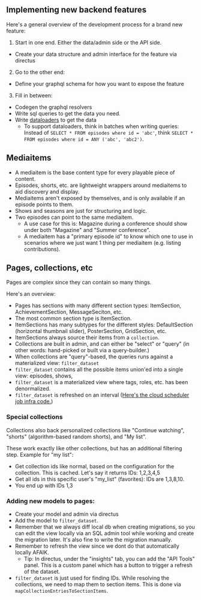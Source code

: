 
## Implementing new backend features

Here's a general overview of the development process for a brand new feature:

1. Start in one end. Either the data/admin side or the API side.

- Create your data structure and admin interface for the feature via directus

2. Go to the other end:

- Define your graphql schema for how you want to expose the feature

3. Fill in between:

- Codegen the graphql resolvers
- Write sql queries to get the data you need.
- Write [dataloaders]() to get the data
  - To support dataloaders, think in batches when writing queries: Instead of `SELECT * FROM episodes where id = 'abc'`, think `SELECT * FROM episodes where id = ANY ('abc', 'abc2')`.
  
## Mediaitems

- A mediaitem is the base content type for every playable piece of content.
- Episodes, shorts, etc. are lightweight wrappers around mediaitems to aid discovery and display.
- Mediaitems aren't exposed by themselves, and is only available if an episode points to them.
- Shows and seasons are just for structuring and logic.
- Two episodes can point to the same mediaitem.
  - A use case for this is: Magazine during a conference should show under both "Magazine" and "Summer conference".
  - A mediaitem has a "primary episode id" to know which one to use in scenarios where we just want 1 thing per mediaitem (e.g. listing contributions).

## Pages, collections, etc

Pages are complex since they can contain so many things.

Here's an overview:

- Pages has sections with many different section types: ItemSection, AchievementSection, MessageSeciton, etc.
- The most common section type is ItemSection.
- ItemSections has many subtypes for the different styles: DefaultSection (horizontal thumbnail slider), PosterSection, GridSection, etc.
- ItemSections always source their items from a `collection`.
- Collections are built in admin, and can either be "select" or "query" (in other words: hand-picked or built via a query-builder.)
- When collections are "query"-based, the queries runs against a materialized view: `filter_dataset`
- `filter_dataset` contains all the possible items union'ed into a single view: episodes, shows,
- `filter_dataset` is a materialized view where tags, roles, etc. has been denormalized.
- `filter_dataset` is refreshed on an interval ([Here's the cloud scheduler job infra code.](https://github.com/bcc-code/bcc-media-platform/blob/9c5f277c54330d1ef052bf7a864156031c0484cf/infra/cloud-scheduler.tf#L10))

### Special collections

Collections also back personalized collections like "Continue watching", "shorts" (algorithm-based random shorts), and "My list".

These work exactly like other collections, but has an additional filtering step. Example for "my list":

- Get collection ids like normal, based on the configuration for the collection. This is cached. Let's say it returns IDs: 1,2,3,4,5
- Get all ids in this specific user's "my_list" (favorites): IDs are 1,3,8,10.
- You end up with IDs 1,3

### Adding new models to pages:

- Create your model and admin via directus
- Add the model to `filter_dataset`.
- Remember that we always diff local db when creating migrations, so you can edit the view locally via an SQL admin tool while working and create the migration later. It's also fine to write the migration manually.
- Remember to refresh the view since we dont do that automatically locally AFAIK.
  - Tip: In directus, under the "insights" tab, you can add the "API Tools" panel. This is a custom panel which has a button to trigger a refresh of the dataset.
- `filter_dataset` is just used for finding IDs. While resolving the collections, we need to map them to section items. This is done via `mapCollectionEntriesToSectionItems`.